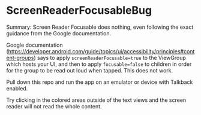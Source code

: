 # ScreenReaderFocusableBug

Summary: Screen Reader Focusable does nothing, even following the exact guidance from the Google documentation.

Google documentation (https://developer.android.com/guide/topics/ui/accessibility/principles#content-groups) says to apply `screenReaderFocusable=true` to the ViewGroup which hosts your UI, and then to apply `focusable=false` to children in order for the group to be read out loud when tapped. This does not work.

Pull down this repo and run the app on an emulator or device with Talkback enabled.

Try clicking in the colored areas outside of the text views and the screen reader will not read the whole content.
